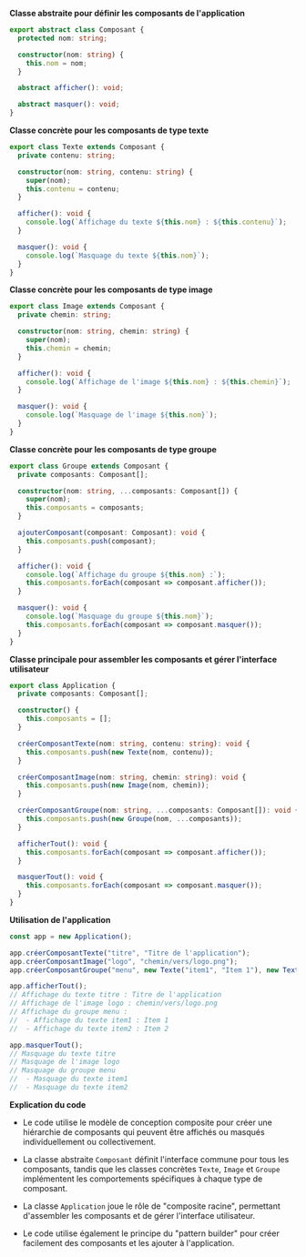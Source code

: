 **Classe abstraite pour définir les composants de l'application**

```typescript
export abstract class Composant {
  protected nom: string;

  constructor(nom: string) {
    this.nom = nom;
  }

  abstract afficher(): void;

  abstract masquer(): void;
}
```

**Classe concrète pour les composants de type texte**

```typescript
export class Texte extends Composant {
  private contenu: string;

  constructor(nom: string, contenu: string) {
    super(nom);
    this.contenu = contenu;
  }

  afficher(): void {
    console.log(`Affichage du texte ${this.nom} : ${this.contenu}`);
  }

  masquer(): void {
    console.log(`Masquage du texte ${this.nom}`);
  }
}
```

**Classe concrète pour les composants de type image**

```typescript
export class Image extends Composant {
  private chemin: string;

  constructor(nom: string, chemin: string) {
    super(nom);
    this.chemin = chemin;
  }

  afficher(): void {
    console.log(`Affichage de l'image ${this.nom} : ${this.chemin}`);
  }

  masquer(): void {
    console.log(`Masquage de l'image ${this.nom}`);
  }
}
```

**Classe concrète pour les composants de type groupe**

```typescript
export class Groupe extends Composant {
  private composants: Composant[];

  constructor(nom: string, ...composants: Composant[]) {
    super(nom);
    this.composants = composants;
  }

  ajouterComposant(composant: Composant): void {
    this.composants.push(composant);
  }

  afficher(): void {
    console.log(`Affichage du groupe ${this.nom} :`);
    this.composants.forEach(composant => composant.afficher());
  }

  masquer(): void {
    console.log(`Masquage du groupe ${this.nom}`);
    this.composants.forEach(composant => composant.masquer());
  }
}
```

**Classe principale pour assembler les composants et gérer l'interface utilisateur**

```typescript
export class Application {
  private composants: Composant[];

  constructor() {
    this.composants = [];
  }

  créerComposantTexte(nom: string, contenu: string): void {
    this.composants.push(new Texte(nom, contenu));
  }

  créerComposantImage(nom: string, chemin: string): void {
    this.composants.push(new Image(nom, chemin));
  }

  créerComposantGroupe(nom: string, ...composants: Composant[]): void {
    this.composants.push(new Groupe(nom, ...composants));
  }

  afficherTout(): void {
    this.composants.forEach(composant => composant.afficher());
  }

  masquerTout(): void {
    this.composants.forEach(composant => composant.masquer());
  }
}
```

**Utilisation de l'application**

```typescript
const app = new Application();

app.créerComposantTexte("titre", "Titre de l'application");
app.créerComposantImage("logo", "chemin/vers/logo.png");
app.créerComposantGroupe("menu", new Texte("item1", "Item 1"), new Texte("item2", "Item 2"));

app.afficherTout();
// Affichage du texte titre : Titre de l'application
// Affichage de l'image logo : chemin/vers/logo.png
// Affichage du groupe menu :
//  - Affichage du texte item1 : Item 1
//  - Affichage du texte item2 : Item 2

app.masquerTout();
// Masquage du texte titre
// Masquage de l'image logo
// Masquage du groupe menu
//  - Masquage du texte item1
//  - Masquage du texte item2
```

**Explication du code**

- Le code utilise le modèle de conception composite pour créer une hiérarchie de composants qui peuvent être affichés ou masqués individuellement ou collectivement.

- La classe abstraite `Composant` définit l'interface commune pour tous les composants, tandis que les classes concrètes `Texte`, `Image` et `Groupe` implémentent les comportements spécifiques à chaque type de composant.

- La classe `Application` joue le rôle de "composite racine", permettant d'assembler les composants et de gérer l'interface utilisateur.

- Le code utilise également le principe du "pattern builder" pour créer facilement des composants et les ajouter à l'application.